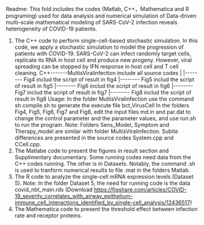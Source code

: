 Readme:
 This fold includes the codes (Matlab, C++，Mathematica and R programing) used for data analysis and numerical simulation of Data-driven multi-scale mathematical modeling of SARS-CoV-2 infection reveals heterogeneity of COVID-19 patients.
1. The C++ code to perform single-cell-based stochastic simulation. In this code, we  apply a stochastic simulation to model the progression of patients with COVID-19. SARS-CoV-2 can infect randomly target cells, replicate its RNA in host cell and produce new progeny. However, viral spreading can be stopped by IFN response in host cell and T cell cleaning.
 C++-------MultisViralinfection include all source codes
 |
 |-------- Fig4  includ the script of result in fig4
 |-------- Fig5  includ the script of result in fig5
 |-------- Fig6  includ the script of result in fig6
 |-------- Fig7  includ the script of result in fig7
 |-------- Fig8  includ the script of result in fig8
Usage:
In the folder MultisViralinfection use the command sh compile.sh to generate the execute file bct_VirusCell
In the folders Fig4, Fig5, Fig6, Fig7 and Fig8, edit the input files md.in and par.dat to change the control parameter and the parameter values, and use run.sh to run the program.
Note: Folders Sens_Model, Symptom and Therapy_model are similar with folder MultisViralinfection. Subtle differences are presented in the source codes System.cpp and CCell.cpp.
2. The Matlabe code to present the figures in result section and Supplimentary documentary.  Some running codes need data from the C++ codes running. The other is in Datasets. Notably, the command .sh is used to tranform numerical results to file .mat in the folders Matlab.
3. The R code to analyze the single-cell mRNA expression levels (Dataset 5).
Note:
In the folder Dataset 5, the need for running code is the data covid_nbt_main.rds (Download https://figshare.com/articles/COVID-19_severity_correlates_with_airway_epithelium-immune_cell_interactions_identified_by_single-cell_analysis/12436517)  
4. The Mathematica code to present the threshold effect between infection rate and receptor proteins.

